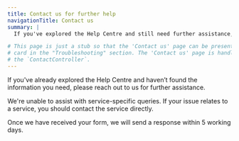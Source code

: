```yaml
---
title: Contact us for further help
navigationTitle: Contact us
summary: |
  If you've explored the Help Centre and still need further assistance, you can reach out to our support team.

# This page is just a stub so that the 'Contact us' page can be presented as a
# card in the "Troubleshooting" section. The 'Contact us' page is handled by
# the `ContactController`.
---
```


If you've already explored the Help Centre and haven’t found the information you need, please reach out to us for further assistance.

We're unable to assist with service-specific queries. If your issue relates to a service, you should contact the service directly.

Once we have received your form, we will send a response within 5 working days.
